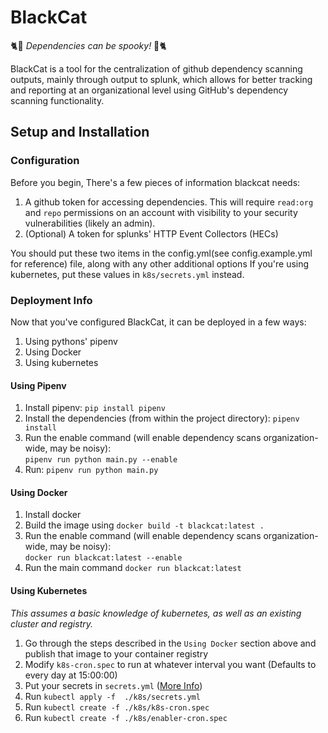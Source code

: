 # BlackCat
🐈🎃 _Dependencies can be spooky!_ 🎃🐈

BlackCat is a tool for the centralization of github dependency scanning outputs, mainly through output to splunk, which allows for
better tracking and reporting at an organizational level using GitHub's dependency scanning functionality.
## Setup and Installation
### Configuration
Before you begin, There's a few pieces of information blackcat needs:  
1. A github token for accessing dependencies. This will require `read:org` and `repo` 
permissions on an account with visibility to your security vulnerabilities (likely an admin).
2. (Optional) A token for splunks' HTTP Event Collectors (HECs)
  
You should put these two items in the config.yml(see config.example.yml for reference) file, along with any other additional options
If you're using kubernetes, put these values in `k8s/secrets.yml` instead.

### Deployment Info   

Now that you've configured BlackCat, it can be deployed in a few ways:
1. Using pythons' pipenv
2. Using Docker
3. Using kubernetes

#### Using Pipenv
1. Install pipenv: `pip install pipenv`
2. Install the dependencies (from within the project directory): `pipenv install`
3. Run the enable command (will enable dependency scans organization-wide, may be noisy):   
`pipenv run python main.py --enable`
3. Run: `pipenv run python main.py`

#### Using Docker
1. Install docker
2. Build the image using `docker build -t blackcat:latest .`
3. Run the enable command (will enable dependency scans organization-wide, may be noisy):  
   `docker run blackcat:latest --enable`
4. Run the main command `docker run blackcat:latest`

#### Using Kubernetes
_This assumes a basic knowledge of kubernetes, as well as an existing cluster and registry._
1. Go through the steps described in the `Using Docker` section above and publish that image to your container registry 
2. Modify `k8s-cron.spec` to run at whatever interval you want (Defaults to every day at 15:00:00)
3. Put your secrets in `secrets.yml` ([More Info](https://kubernetes.io/docs/concepts/configuration/secret/))
4. Run `kubectl apply -f  ./k8s/secrets.yml`
5. Run `kubectl create -f ./k8s/k8s-cron.spec`
5. Run `kubectl create -f ./k8s/enabler-cron.spec`

